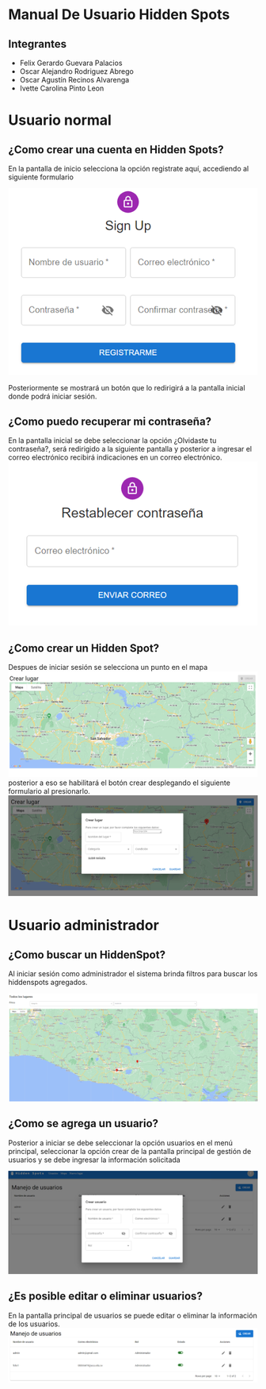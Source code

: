 # Manual De Usuario Hidden Spots
## **Integrantes**
<ul>
  <li>Felix Gerardo Guevara Palacios</li>
  <li>Oscar Alejandro Rodriguez Abrego</li>
  <li>Oscar Agustín Recinos Alvarenga</li>
  <li>Ivette Carolina Pinto Leon</li>
</ul> 

# Usuario normal
## ¿Como crear una cuenta en Hidden Spots?
En la pantalla de inicio selecciona la opción registrate aquí, accediendo al siguiente formulario

![Registrarme](./img/register.png)

Posteriormente se mostrará un botón que lo redirigirá a la pantalla inicial donde podrá iniciar sesión.

## ¿Como puedo recuperar mi contraseña?

En la pantalla inicial se debe seleccionar la opción ¿Olvidaste tu contraseña?, será redirigido a la siguiente pantalla y posterior a ingresar el correo electrónico recibirá indicaciones en un correo electrónico.
![Recuperar](./img/recuperar.png)

## ¿Como crear un Hidden Spot?
Despues de iniciar sesión se selecciona un punto en el mapa
![Crear](./img/crearhp.png)
 posterior a eso se habilitará el botón crear desplegando el siguiente formulario al presionarlo.
 ![Guardar](./img/guardarhp.png)

# Usuario administrador

## ¿Como buscar un HiddenSpot?
Al iniciar sesión como administrador el sistema brinda filtros para buscar los hiddenspots agregados.

![Filtros](./img/admin1.png)

## ¿Como se agrega un usuario? 

Posterior a iniciar se debe seleccionar la opción usuarios en el menú principal, seleccionar la opción crear de la pantalla principal de gestión de usuarios y se debe ingresar la información solicitada

![User](./img/admin2.png)

## ¿Es posible editar o eliminar usuarios?

En la pantalla principal de usuarios se puede editar o eliminar la información de los usuarios.
![admin](./img/admin3.png)


